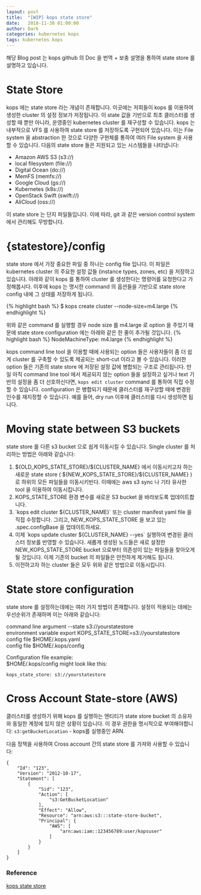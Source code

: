 ```yaml
---
layout: post
title:  "[WIP] kops state store"
date:   2018-11-30 01:00:00
author: Dark
categories: kubernetes kops
tags: kubernetes kops
---
```


해당 Blog post 는 kops github 의 Doc 을 번역 + 보충 설명을 통하여 state store 를 설명하고 있습니다.

# State Store

kops 에는 state store 라는 개념이 존재합니다. 이곳에는 저희들이 kops 를 이용하여 생성한 cluster 의 설정 정보가 저장됩니다. 
이 state 값을 기반으로 최초 클러스터를 생성할 때 뿐만 아니라, 운영중인 kubernetes cluster 를 재구성할 수 있습니다.
kops 는 내부적으로 VFS 를 사용하여 state store 를 저장하도록 구현되어 있습니다. 이는 File system 을 abstraction 한 것으로 다양한 구현체를 통하여 여러 File system 을 사용할 수 있습니다. 다음의 state store 들은 지원되고 있는 시스템들을 나타냅니다:

<ul>
    <li>Amazon AWS S3 (s3://)</li>
    <li>local filesystem (file://)</li>
    <li>Digital Ocean (do://)</li>
    <li>MemFS (memfs://)</li>
    <li>Google Cloud (gs://)</li>
    <li>Kubernetes (k8s://)</li>
    <li>OpenStack Swift (swift://)</li>
    <li>AliCloud (oss://)</li>
</ul>

이 state store 는 단지 파일들입니다. 이에 따라, git 과 같은 version control system 에서 관리해도 무방합니다.

# {statestore}/config

state store 에서 가장 중요한 파일 중 하나는 config file 입니다. 이 파일은 kubernetes cluster 의 주요한 설정 값들 (instance types, zones, etc) 을 저장하고 있습니다. 
아래와 같이 kops 를 통하여 cluster 를 생성한다는 명령어를 요청한다고 가정해봅시다. 이후에 kops 는 명시한 command 의 옵션들을 기반으로 state store config 내에 그 상태를 저장하게 됩니다. 

{% highlight bash %}
$ kops create cluster --node-size=m4.large
{% endhighlight %}

위와 같은 command 를 실행할 경우 node size 를 m4.large 로 option 을 주었기 때문에 state store configuration 에는 아래와 같은 한 줄이 추가될 것입니다.
{% highlight bash %}
NodeMachineType: m4.large
{% endhighlight %}

kops command line tool 을 이용할 때에 사용되는 option 들은 사용자들이 좀 더 쉽게 cluster 를 구축할 수 있도록 제공되는 short-cut 이라고 볼 수 있습니다.
이러한 option 들은 기존의 state store 에 저장된 설정 값에 병합되는 구조로 관리됩니다.
만일 아직 command line tool 에서 제공되지 않는 option 들을 설정하고 싶거나 text 기반의 설정을 좀 더 선호하신다면, `kops edit cluster` command 를 통하여 직접 수정할 수 있습니다.
configuration 은 병합되기 때문에 클러스터를 재구성할 때에 변경된 인수를 재지정할 수 있습니다. 예를 들어, dry run 이후에 클러스터를 다시 생성하면 됩니다.


# Moving state between S3 buckets
state store 를 다른 s3 bucket 으로 쉽게 이동시킬 수 있습니다. Single cluster 를 처리하는 방법은 아래와 같습니다:

<ol>
    <li>${OLD_KOPS_STATE_STORE}/${CLUSTER_NAME} 에서 이동시키고자 하는 새로운 state store ( ${NEW_KOPS_STATE_STORE}/${CLUSTER_NAME} ) 로 하위의 모든 파일들을 이동시키빈다. 이때에는 aws s3 sync 나 기타 유사한 tool 을 이용하여 이동시킵니다.</li>
    <li>KOPS_STATE_STORE 환경 변수를 새로운 S3 bucket 을 바라보도록 업데이트합니다.</li>
    <li>`kops edit cluster ${CLUSTER_NAME}` 또는 cluster manifest yaml file 을 직접 수정합니다. 그리고, NEW_KOPS_STATE_STORE 을 보고 있는 .spec.configBase 을 업데이트하세요.</li>
    <li>이제 `kops update cluster ${CLUSTER_NAME} --yes`  실행하여 변경된 클러스터 정보를 반영할 수 있습니다. 새롭게 생성된 노드들은 새로 설정한 NEW_KOPS_STATE_STORE bucket 으로부터 의존성이 있는 파일들을 찾아오게 될 것입니다. 이제 기존의 bucket 의 파일들은 안전하게 제거해도 됩니다.</li>
    <li>이전하고자 하는 cluster 들은 모두 위와 같은 방법으로 이동시킵니다.</li>
</ol>

# State store configuration
state store 를 설정하는데에는 여러 가지 방법이 존재합니다. 설정이 적용되는 데에는 우선순위가 존재하며 이는 아래와 같습니다:

command line argument --state s3://yourstatestore  
environment variable export KOPS_STATE_STORE=s3://yourstatestore  
config file $HOME/.kops.yaml  
config file $HOME/.kops/config  

Configuration file example:  
$HOME/.kops/config might look like this:

```
kops_state_store: s3://yourstatestore
```

# Cross Account State-store (AWS)
클러스터를 생성하기 위해 kops 를 실행하는 엔티티가 state store bucket 의 소유자와 동일한 계정에 있지 않은 상황이 있습니다.
이 경우 권한을 명시적으로 부여해야합니다: 
`s3:getBucketLocation` - kops를 실행중인 ARN.

다음 정책을 사용하여 Cross account 간의 state store 를 가져와 사용할 수 있습니다:
```
{
    "Id": "123",
    "Version": "2012-10-17",
    "Statement": [
        {
            "Sid": "123",
            "Action": [
                "s3:GetBucketLocation"
            ],
            "Effect": "Allow",
            "Resource": "arn:aws:s3:::state-store-bucket",
            "Principal": {
                "AWS": [
                    "arn:aws:iam::123456789:user/kopsuser"
                ]
            }
        }
    ]
}
```

### Reference
[kops state store]

[kops state store]:      https://github.com/kubernetes/kops/blob/master/docs/state.md